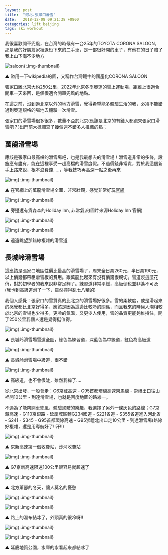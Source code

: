 ```yaml
---
layout: post
title:  "河北.張家口滑雪"
date:   2018-12-08 09:21:38 +0800
categories: lift beijing 
tags: ski workout
---
```


我很喜歡開車兜風，在台灣的時候有一台25年的TOYOTA CORONA SALOON，那是我的好朋友家裡退役下來的二手車，是一部很好開的車子，有他在的日子陪了我上山下海不少地方

![saloon](https://upload.wikimedia.org/wikipedia/commons/3/3f/Toyota_Corona_2.0_EX_Saloon_%2825338407919%29.jpg){:.img-thumbnail}

▲ 盜用一下wikipedia的圖，又稱作台灣鐵牛的國產化CORONA SALOON

張家口離北京大約250公里，2022年北京冬季奧運的雪上運動場，距離上很適合開車一天來回，是個很適合開車兜風的地點。

在這之前，沒到過北京以外的地方滑雪，覺得希望能多體驗生活的我，必須不能錯過到奧運規格的場地去體驗一次滑雪。


<!--more-->

張家口的滑雪場很多很多，數量不亞於北京(應該是北京的有錢人都跑來張家口滑雪吧？)出門前大概調查了幾個還不錯多人推薦的點；

## 萬龍滑雪場

應該是張家口最高檔的滑雪場吧，也是我最想去的滑雪場！滑雪道非常的多條，設施應有盡有，能在這裡享受一趟高檔的滑雪度假。不過價錢非常貴，對於我這個新手上路來說，根本浪費錢.....，等我技巧再高深一點之後再來

![img](http://www.wlski.com/image/xdt.jpg){:.img-thumbnail}

▲ 在官網上的萬龍滑雪場全圖，非常壯觀，感覺非常好玩[官網](http://www.wlski.com/image/xdt.jpg)

![img](/assets\image\20190120\holiday-inn-resort-zhangjiakou-5389014260-16x5.jpg){:.img-thumbnail}

▲ 旁邊還有貴森森的Holiday Inn, 非常氣派(圖片來源Holiday Inn 官網)

![img](/assets\image\20190120\capture_map.PNG){:.img-thumbnail}

![img](/assets\image\20190120\IMG_4222.JPG){:.img-thumbnail}

▲ 遠遠眺望那錯綜複雜的滑雪道

## 長城岭滑雪場

這應該是張家口地區性價比最高的滑雪場了，周末全日票260元，半日票190元，以上價錢都帶租滑雪板的費用。跟萬龍比起來有沒有價錢很親切。雪道沒這麼花俏，對於初學者的我來說非常足夠了。練習道非常平緩，高級倒也並非遙不可及(我也到高級道滑了一下，雖然摔得亂七八糟的)

我個人感覺：張家口的雪質真的比北京的滑雪場好很多。雪的柔軟度，或是滑起來的感覺都比北京好得多，應該是因為這邊比較冷的關係，而且我來的時候人潮相較於北京的雪場也少得多，更冷的氣溫，又更少人使用，雪的品質更能夠維持住，開了250公里我個人還是覺得挺值得。

![img](/assets\image\20190120\IMGA2957.JPG){:.img-thumbnail}

▲ 長城岭滑雪場雪道全圖，綠色為練習道，深藍色為中級道，紅色為高級道

![img](/assets\image\20190120\IMGA2956.JPG){:.img-thumbnail}

▲ 長城岭滑雪場中級道，很不錯

![img](/assets\image\20190120\IMGA2966.JPG){:.img-thumbnail}

▲ 高級道，也不會很陡，雖然我摔了....

從北京出發，一般會走：G6京藏高速 - G95首都環線高速東馬線 - 崇禮出口往山裡開10公里 - 到達滑雪場，也就是百度地圖的路線一。

不過為了能夠開車兜風，體驗駕駛的樂趣，我選擇了另外一條灰色的路線；G7京藏高速 - G110京銀路 - 延慶城區轉G234國道 - S221省道 - S355省道進入河北省 - S241 - S345 - G95首都環線高速 - G95崇禮北出口走10公里 - 到達滑雪場(路線好複雜，還是用導航好了!!汗!!)

![img](/assets\image\20190120\IMG_4211.JPG){:.img-thumbnail}

▲ 京新高速第一個收費站，沙河收費站

![img](/assets\image\20190120\IMG_4209.JPG.JPG){:.img-thumbnail}

▲ G7京新高速限速100公里很容易就超速了

![img](/assets\image\20190120\IMG_4217.JPG){:.img-thumbnail}

▲ 北方蕭瑟的冬天，讓人莫名的憂愁

![img](/assets\image\20190120\IMG_4219.JPG){:.img-thumbnail}

![img](/assets\image\20190120\IMG_4220.JPG){:.img-thumbnail}

▲ 路上的瀑布結冰了，外頭真的很冷呀!!

![img](/assets\image\20190120\IMAG2949.JPG){:.img-thumbnail}

![img](/assets\image\20190120\IMAG2951.JPG){:.img-thumbnail}

▲ 延慶地質公園，水庫的水看起來都結冰了






